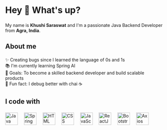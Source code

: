 <h1 align="left">Hey 👋 What's up?</h1>

###

<p align="left">My name is <strong>Khushi Saraswat</strong> and I'm a passionate Java Backend Developer from <strong>Agra, India</strong>.</p>

###

<h2 align="left">About me</h2>

###

<p align="left">
✨ Creating bugs since I learned the language of 0s and 1s <br>
📚 I'm currently learning Spring AI <br>
🎯 Goals: To become a skilled backend developer and build scalable products <br>
🎲 Fun fact: I debug better with chai ☕
</p>

###

<h2 align="left">I code with</h2>

###

<div align="left">
  <!-- Java -->
  <img src="https://cdn.jsdelivr.net/gh/devicons/devicon/icons/java/java-original.svg" height="40" alt="Java logo" />
  <img width="12" />

  <!-- Spring Boot -->
  <img src="https://cdn.jsdelivr.net/gh/devicons/devicon/icons/spring/spring-original.svg" height="40" alt="Spring Boot logo" />
  <img width="12" />

  <!-- HTML -->
  <img src="https://cdn.jsdelivr.net/gh/devicons/devicon/icons/html5/html5-original.svg" height="40" alt="HTML logo" />
  <img width="12" />

  <!-- CSS -->
  <img src="https://cdn.jsdelivr.net/gh/devicons/devicon/icons/css3/css3-original.svg" height="40" alt="CSS logo" />
  <img width="12" />

  <!-- JavaScript -->
  <img src="https://cdn.jsdelivr.net/gh/devicons/devicon/icons/javascript/javascript-original.svg" height="40" alt="JavaScript logo" />
  <img width="12" />

  <!-- ReactJS -->
  <img src="https://cdn.jsdelivr.net/gh/devicons/devicon/icons/react/react-original.svg" height="40" alt="ReactJS logo" />
  <img width="12" />

  <!-- Bootstrap -->
  <img src="https://cdn.jsdelivr.net/gh/devicons/devicon/icons/bootstrap/bootstrap-original.svg" height="40" alt="Bootstrap logo" />
  <img width="12" />

  <!-- Axios (custom icon as devicon doesn't have one) -->
  <img src="https://axios-http.com/assets/logo.svg" height="40" alt="Axios logo" />
</div>
